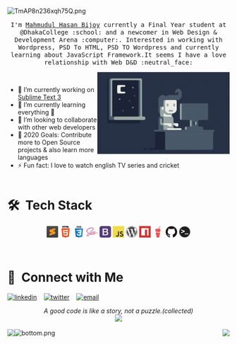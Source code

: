 ![TmAP8n236xqh75Q.png](https://i.loli.net/2020/07/13/OiwrC2KRZNPA9cJ.png)
<br>
<p align="center">
  <samp>
    I'm <a href="https://dev-mhbportfolio.pantheonsite.io/">Mahmudul Hasan Bijoy</a> currently a Final Year student at @DhakaCollege :school: </a> and a newcomer in Web Design & Development  Arena :computer:. Interested in working with Wordpress, PSD To HTML, PSD TO Wordpress and currently learning about JavaScript Framework.It seems I have a love relationship with Web D&D :neutral_face:
  </samp>
</p>

<img alt="Night Coding" src="https://raw.githubusercontent.com/AVS1508/AVS1508/master/assets/Night-Coding.gif" align="right"/><br>
 - 🔭 I’m currently working on <a href="https://www.sublimetext.com/">Sublime Text 3</a>
 - 🌱 I’m currently learning everything 🤣
 - 👯 I’m looking to collaborate with other web developers
 - 🥅 2020 Goals: Contribute more to Open Source projects & also learn more languages
 - ⚡ Fun fact: I love to watch english TV series and cricket <br> <br>

# 🛠 &nbsp;Tech Stack
<p align="center">
<img alt="sublime" width="26px" src="https://raw.githubusercontent.com/github/explore/80688e429a7d4ef2fca1e82350fe8e3517d3494d/topics/sublime-text/sublime-text.png"/>
<img alt="HTML5" width="26px" src="https://raw.githubusercontent.com/github/explore/80688e429a7d4ef2fca1e82350fe8e3517d3494d/topics/html/html.png"/>
<img alt="CSS3" width="26px" src="https://raw.githubusercontent.com/github/explore/80688e429a7d4ef2fca1e82350fe8e3517d3494d/topics/css/css.png"/>
<img alt="Sass" width="26px" src="https://raw.githubusercontent.com/github/explore/80688e429a7d4ef2fca1e82350fe8e3517d3494d/topics/sass/sass.png" />
<img alt="Bootstrap" width="26px" src="https://raw.githubusercontent.com/github/explore/80688e429a7d4ef2fca1e82350fe8e3517d3494d/topics/bootstrap/bootstrap.png"/>
<img alt="JavaScript" width="26px" src="https://raw.githubusercontent.com/github/explore/80688e429a7d4ef2fca1e82350fe8e3517d3494d/topics/javascript/javascript.png"/>
<img alt="wordpress" width="26px" src="https://raw.githubusercontent.com/github/explore/80688e429a7d4ef2fca1e82350fe8e3517d3494d/topics/wordpress/wordpress.png"/>
<img alt="npm" width="26px" src="https://raw.githubusercontent.com/github/explore/80688e429a7d4ef2fca1e82350fe8e3517d3494d/topics/npm/npm.png"/>
  <img alt="gulp" width="26px" src="https://raw.githubusercontent.com/github/explore/80688e429a7d4ef2fca1e82350fe8e3517d3494d/topics/gulp/gulp.png"/>
<img alt="GitHub" width="26px" src="https://raw.githubusercontent.com/github/explore/78df643247d429f6cc873026c0622819ad797942/topics/github/github.png" />
<img alt="Terminal" width="26px" src="https://raw.githubusercontent.com/github/explore/80688e429a7d4ef2fca1e82350fe8e3517d3494d/topics/terminal/terminal.png"/>
</p>
<br>

# 🤝 &nbsp;Connect with Me
  [![linkedin](https://user-images.githubusercontent.com/25087769/87172072-530a5080-c2dc-11ea-8e2c-8ee4dbf3394b.png)](https://www.linkedin.com/in/mhbijoy007/) &nbsp;&nbsp;
  [![twitter](https://user-images.githubusercontent.com/25087769/87172407-de83e180-c2dc-11ea-9479-a894758266c3.png)](https://twitter.com/bijoyhasan6) &nbsp;&nbsp;
  [![email](https://user-images.githubusercontent.com/25087769/87174308-a4680f00-c2df-11ea-90b0-5fa1fa76d2f1.png)](https://mail.google.com/mail/u/0/) &nbsp;
<br>

<p align="center">
  <i>A good code is like a story, not a puzzle.(collected)</i><br/>
<img src="https://visitor-badge.glitch.me/badge?page_id=mahmudul-hasan-bijoy.mahmudul-hasan-bijoy"/>
</p>

<a href="https://github.com/anuraghazra/github-readme-stats">
  <img align="right" src="https://github-readme-stats.vercel.app/api?username=mahmudul-hasan-bijoy&show_icons=true&theme=vue&hide=contribs,issues" />
  <img align="left" src="https://github-readme-stats.vercel.app/api/top-langs/?username=mahmudul-hasan-bijoy&layout=compact&theme=vue" />
</a>

![bottom.png](https://i.loli.net/2020/07/12/b3grZD6LFseGuUP.png)

